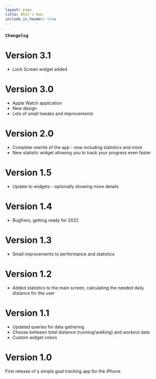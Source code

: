 ```yaml
---
layout: page
title: What's New
include_in_header: true
---
```



### `Changelog`

# **Version 3.1**
- Lock Screen widget added

# **Version 3.0**
- Apple Watch application
- New design
- Lots of small tweaks and improvements

# **Version 2.0**
- Complete rewrite of the app - now including statistics and more
- New statistic widget allowing you to track your progress even faster

# **Version 1.5**
- Update to widgets - optionally showing more details

# **Version 1.4**
- Bugfixes, getting ready for 2022

# **Version 1.3**
- Small improvements to performance and statistics

# **Version 1.2**
- Added statistics to the main screen, calculating the needed daily distance for the user

# **Version 1.1**
- Updated queries for data gathering
- Choose between total distance (running/walking) and workout data
- Custom widget colors

# **Version 1.0**
First release of a simple goal tracking app for the iPhone. 

